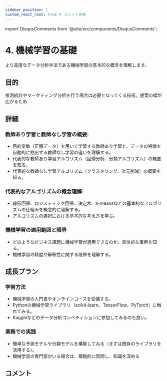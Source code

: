 ```yaml
---
sidebar_position: 1
custom_react_root: true # コメント有無
---
```


import DisqusComments from '@site/src/components/DisqusComments'; 

# 4. 機械学習の基礎

より高度なデータ分析手法である機械学習の基本的な概念を理解します。

## 目的

推測統計やマーケティング分析を行う場合は必要となってくる技術。提案の幅が広がるため

## 詳細

### 教師あり学習と教師なし学習の概要:

- 目的変数（正解データ）を用いて学習する教師あり学習と、データの特徴を自動的に抽出する教師なし学習の違いを理解する。
- 代表的な教師あり学習アルゴリズム（回帰分析、分類アルゴリズム）の概要を知る。
- 代表的な教師なし学習アルゴリズム（クラスタリング、次元削減）の概要を知る。

### 代表的なアルゴリズムの概念理解:

- 線形回帰、ロジスティック回帰、決定木、k-meansなどの基本的なアルゴリズムの仕組みを概念的に理解する。
- アルゴリズムの選択における基本的な考え方を学ぶ。

### 機械学習の適用範囲と限界

- どのようなビジネス課題に機械学習が適用できるのか、具体的な事例を知る。
- 機械学習の精度や解釈性に関する限界を理解する。

## 成長プラン

### 学習方法

- 機械学習の入門書やオンラインコースを受講する。
- Pythonの機械学習ライブラリ（scikit-learn、TensorFlow、PyTorch）に触れてみる。
- Kaggleなどのデータ分析コンペティションに参加してみるのも良い。

### 業務での実践

- 簡単な予測モデルや分類モデルを構築してみる（まずは既存のライブラリを活用する）。
- 機械学習の専門家がいる場合は、積極的に質問し、知識を深める

## コメント

<DisqusComments />
